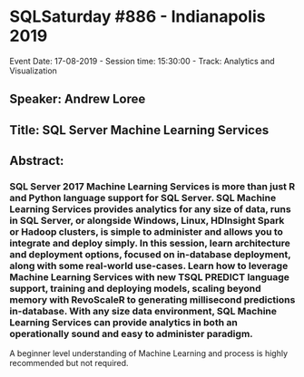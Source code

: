 # SQLSaturday #886 - Indianapolis 2019
Event Date: 17-08-2019 - Session time: 15:30:00 - Track: Analytics and Visualization
## Speaker: Andrew Loree
## Title: SQL Server Machine Learning Services
## Abstract:
### SQL Server 2017 Machine Learning Services is more than just R and Python language support for SQL Server.  SQL Machine Learning Services provides analytics for any size of data, runs in SQL Server, or alongside Windows, Linux, HDInsight Spark or Hadoop clusters, is simple to administer and allows you to integrate and deploy simply.  In this session, learn architecture and deployment options, focused on in-database deployment, along with some real-world use-cases.  Learn how to leverage Machine Learning Services with new TSQL PREDICT language support, training and deploying models, scaling beyond memory with RevoScaleR to generating millisecond predictions in-database.  With any size data environment, SQL Machine Learning Services can provide analytics in both an operationally sound and easy to administer paradigm.

A beginner level understanding of Machine Learning and process is highly recommended but not required.
